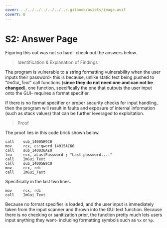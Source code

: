 ```yaml
---
cover: ../../../../../../../.gitbook/assets/image.avif
coverY: 0
---
```


# S2: Answer Page

Figuring this out was not so hard- check out the answers below.

> Identification & Explanation of Findings

The program is vulnerable to a string formatting vulnerability when the user inputs their password- this is because, unlike static text being pushed to "_ImGui\_Text_" call functions (**since they do not need one and can not be changed**), one function, specifically the one that outputs the user input onto the GUI- requires a format specifier.&#x20;

If there is no format specifier or proper security checks for input handling, then the program will result in faults and exposure of internal information (such as stack values) that can be further leveraged to exploitation.

> Proof

The proof lies in this code brick shown below.

```
call    sub_14005E9C0
mov     rcx, cs:qword_14015AC60
call    sub_140036AE0
lea     rcx, aLastPassword ; "Last password...:"
call    ImGui_Text
call    sub_14005E9C0
mov     rcx, rdi
call    ImGui_Text
```

Specifically in the last two lines.

```
mov     rcx, rdi
call    ImGui_Text
```

Because no format specifier is loaded, and the user input is immediately taken from the input scanner and thrown into the GUI text function. Because there is no checking or sanitization prior, the function pretty much lets users input anything they want- including formatting symbols such as `%x` or `%p`.

